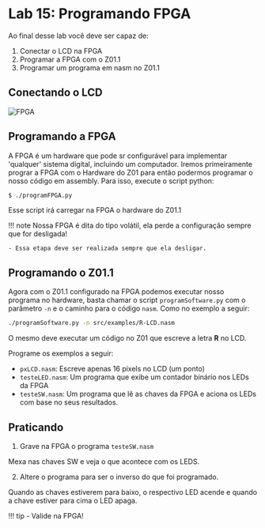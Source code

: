 # Lab 15: Programando FPGA

Ao final desse lab você deve ser capaz de:

1. Conectar o LCD na FPGA 
1. Programar a FPGA com o Z01.1
1. Programar um programa em nasm no Z01.1

## Conectando o LCD

![FPGA](../figs/F-Assembly/placa.jpg)

## Programando a FPGA

A FPGA é um hardware que pode sr configurável para implementar 'qualquer' sistema digital, incluindo um computador. Iremos primeiramente prograr a FPGA com o Hardware do Z01 para então podermos programar o nosso código em assembly. Para isso, execute o script python:

``` bash
$ ./programFPGA.py
```

Esse script irá carregar na FPGA o hardware do Z01.1

!!! note
    Nossa FPGA é dita do tipo volátil, ela perde a configuração sempre que for desligada! 
    
    - Essa etapa deve ser realizada sempre que ela desligar.

## Programando o Z01.1

Agora com o Z01.1 configurado na FPGA podemos executar nosso programa no hardware, basta chamar o script `programSoftware.py` com o parâmetro `-n` e o caminho para o código `nasm`. Como no exemplo a seguir:

``` bash
./programSoftware.py -n src/examples/R-LCD.nasm
```

O mesmo deve executar um código no Z01 que escreve a letra **R** no LCD. 

Programe os exemplos a seguir:

- `pxLCD.nasm`: Escreve apenas 16 pixels no LCD (um ponto)
- `testeLED.nasm`: Um programa que exibe um contador binário nos LEDs da FPGA
- `testeSW.nasm`: Um programa que lê as chaves da FPGA e aciona os LEDs com base no seus resultados.

## Praticando

1. Grave na FPGA o programa `testeSW.nasm`

Mexa nas chaves SW e veja o que acontece com os LEDS. 

2. Altere o programa para ser o inverso do que foi programado.

Quando as chaves estiverem para baixo, o respectivo LED acende e quando a chave estiver para cima o LED apaga.

!!! tip
    - Valide na FPGA! <!--Chame um professor para mostrar.-->
